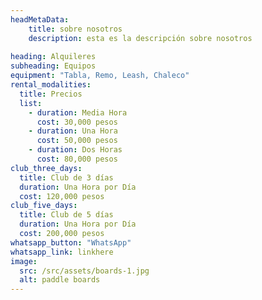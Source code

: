 ```yaml
---
headMetaData: 
    title: sobre nosotros 
    description: esta es la descripción sobre nosotros 
    
heading: Alquileres
subheading: Equipos
equipment: "Tabla, Remo, Leash, Chaleco"
rental_modalities:
  title: Precios
  list:
    - duration: Media Hora
      cost: 30,000 pesos
    - duration: Una Hora
      cost: 50,000 pesos
    - duration: Dos Horas
      cost: 80,000 pesos
club_three_days:
  title: Club de 3 días
  duration: Una Hora por Día
  cost: 120,000 pesos
club_five_days:
  title: Club de 5 días
  duration: Una Hora por Día
  cost: 200,000 pesos
whatsapp_button: "WhatsApp"
whatsapp_link: linkhere
image: 
  src: /src/assets/boards-1.jpg
  alt: paddle boards
---
```

